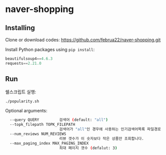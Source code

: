 # naver-shopping

## Installing

Clone or download codes: <https://github.com/februa22/naver-shopping.git>

Install Python packages using `pip install`:

```python
beautifulsoup4==4.6.3
requests==2.21.0
```

## Run

쉘스크립트 실행:

```sh
./popularity.sh
```

Optional arguments:

```sh
  --query QUERY         검색어 (default: "all")
  --topk_filepath TOPK_FILEPATH
                        검색어가 "all"인 경우에 사용하는 인기검색어목록 파일경로
  --num_reviews NUM_REVIEWS
                        리뷰 갯수가 이 숫자보다 작은 상품만 조회합니다.
  --max_paging_index MAX_PAGING_INDEX
                        최대 페이지 갯수 (defalut: 3)
```
